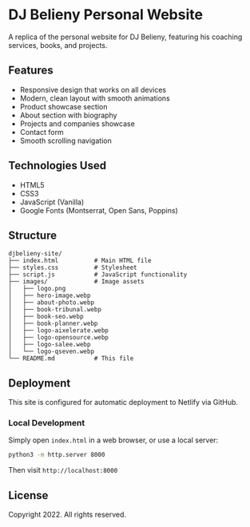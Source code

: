 # DJ Belieny Personal Website

A replica of the personal website for DJ Belieny, featuring his coaching services, books, and projects.

## Features

- Responsive design that works on all devices
- Modern, clean layout with smooth animations
- Product showcase section
- About section with biography
- Projects and companies showcase
- Contact form
- Smooth scrolling navigation

## Technologies Used

- HTML5
- CSS3
- JavaScript (Vanilla)
- Google Fonts (Montserrat, Open Sans, Poppins)

## Structure

```
djbelieny-site/
├── index.html          # Main HTML file
├── styles.css          # Stylesheet
├── script.js           # JavaScript functionality
├── images/             # Image assets
│   ├── logo.png
│   ├── hero-image.webp
│   ├── about-photo.webp
│   ├── book-tribunal.webp
│   ├── book-seo.webp
│   ├── book-planner.webp
│   ├── logo-aixelerate.webp
│   ├── logo-opensource.webp
│   ├── logo-salee.webp
│   └── logo-qseven.webp
└── README.md           # This file
```

## Deployment

This site is configured for automatic deployment to Netlify via GitHub.

### Local Development

Simply open `index.html` in a web browser, or use a local server:

```bash
python3 -m http.server 8000
```

Then visit `http://localhost:8000`

## License

Copyright 2022. All rights reserved.
